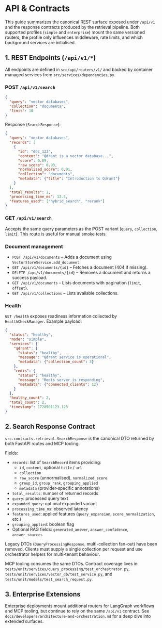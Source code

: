 # API & Contracts

This guide summarizes the canonical REST surface exposed under `/api/v1` and
the response contracts produced by the retrieval pipeline. Both supported
profiles (`simple` and `enterprise`) mount the same versioned routers; the
profile only influences middleware, rate limits, and which background services
are initialised.

## 1. REST Endpoints (`/api/v1/*`)

All endpoints are defined in `src/api/routers/v1/` and backed by container
managed services from `src/services/dependencies.py`.

### POST `/api/v1/search`

```json
{
  "query": "vector databases",
  "collection": "documents",
  "limit": 10
}
```

Response (`SearchResponse`):

```json
{
  "query": "vector databases",
  "records": [
    {
      "id": "doc_123",
      "content": "Qdrant is a vector database...",
      "score": 0.89,
      "raw_score": 0.93,
      "normalized_score": 0.91,
      "collection": "documents",
      "metadata": {"title": "Introduction to Qdrant"}
    }
  ],
  "total_results": 1,
  "processing_time_ms": 12.5,
  "features_used": ["hybrid_search", "rerank"]
}
```

### GET `/api/v1/search`

Accepts the same query parameters as the POST variant (`query`, `collection`,
`limit`). This route is useful for manual smoke tests.

### Document management

- `POST /api/v1/documents` – Adds a document using
  `VectorStoreService.add_document`.
- `GET /api/v1/documents/{id}` – Fetches a document (404 if missing).
- `DELETE /api/v1/documents/{id}` – Removes a document and returns a success
  payload.
- `GET /api/v1/documents` – Lists documents with pagination (`limit`, `offset`).
- `GET /api/v1/collections` – Lists available collections.

### Health

`GET /health` exposes readiness information collected by `HealthCheckManager`.
Example payload:

```json
{
  "status": "healthy",
  "mode": "simple",
  "services": {
    "qdrant": {
      "status": "healthy",
      "message": "Qdrant service is operational",
      "metadata": {"collection_count": 3}
    },
    "redis": {
      "status": "healthy",
      "message": "Redis server is responding",
      "metadata": {"connected_clients": 12}
    }
  },
  "healthy_count": 2,
  "total_count": 2,
  "timestamp": 1728501123.123
}
```

## 2. Search Response Contract

`src.contracts.retrieval.SearchResponse` is the canonical DTO returned by both
FastAPI routes and MCP tooling.

Fields:

- `records`: list of `SearchRecord` items providing:
  - `id`, `content`, optional `title` / `url`
  - `collection`
  - `raw_score` (unnormalised), `normalized_score`
  - `group_id`, `group_rank`, `grouping_applied`
  - `metadata` (provider-specific annotations)
- `total_results`: number of returned records
- `query`: processed query text
- `expanded_query`: optional expanded variant
- `processing_time_ms`: observed latency
- `features_used`: applied features (`query_expansion`, `score_normalization`,
  etc.)
- `grouping_applied`: boolean flag
- Optional RAG fields: `generated_answer`, `answer_confidence`,
  `answer_sources`

Legacy DTOs (`QueryProcessingResponse`, multi-collection fan-out) have been
removed. Clients must supply a single collection per request and use
orchestrator helpers for multi-tenant behaviour.

MCP tooling consumes the same DTOs. Contract coverage lives in
`tests/unit/services/query_processing/test_orchestrator.py`,
`tests/unit/services/vector_db/test_service.py`, and
`tests/unit/models/test_search_request.py`.

## 3. Enterprise Extensions

Enterprise deployments mount additional routers for LangGraph workflows and MCP
tooling, but continue to rely on the same `/api/v1` contract. See
`docs/developers/architecture-and-orchestration.md` for a deep dive into
extended surfaces.
